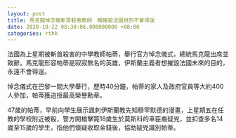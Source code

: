 ```yaml
---
layout: post
title: 馬克龍悼念被斬首殺害教師　稱摧毀法國目的不會得逞
date: 2020-10-22 08:30:06.000000000 +08:00
categories: rthk
---
```


法國為上星期被斬首殺害的中學教師帕蒂，舉行官方悼念儀式，總統馬克龍出席並致辭。馬克龍形容帕蒂是寂寂無名的英雄，伊斯蘭主義者想摧毀法國未來的目的，永遠不會得逞。

悼念儀式在巴黎一間大學舉行，歷時40分鐘，帕蒂的家人及政府官員等大約400人參加，帕蒂獲追授最高榮譽勳章。

47歲的帕蒂，早前向學生展示諷刺伊斯蘭教先知穆罕默德的漫畫，上星期五在任教的學校附近被殺，警方開槍擊斃18歲生於莫斯科的車臣裔疑兇，並扣查多名14歲至15歲的學生，指他們懷疑收取金錢後，協助疑兇識別帕蒂。
